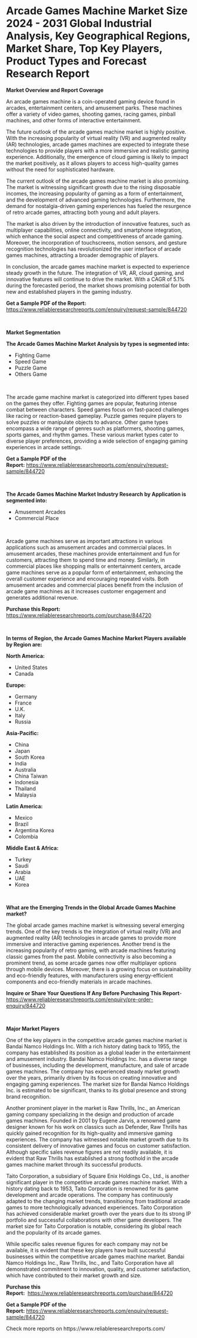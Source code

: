 <p><h1>Arcade Games Machine Market Size 2024 - 2031 Global Industrial Analysis, Key Geographical Regions, Market Share, Top Key Players, Product Types and Forecast Research Report</h1></p><p><strong>Market Overview and Report Coverage</strong></p>
<p><p>An arcade games machine is a coin-operated gaming device found in arcades, entertainment centers, and amusement parks. These machines offer a variety of video games, shooting games, racing games, pinball machines, and other forms of interactive entertainment.</p><p>The future outlook of the arcade games machine market is highly positive. With the increasing popularity of virtual reality (VR) and augmented reality (AR) technologies, arcade games machines are expected to integrate these technologies to provide players with a more immersive and realistic gaming experience. Additionally, the emergence of cloud gaming is likely to impact the market positively, as it allows players to access high-quality games without the need for sophisticated hardware.</p><p>The current outlook of the arcade games machine market is also promising. The market is witnessing significant growth due to the rising disposable incomes, the increasing popularity of gaming as a form of entertainment, and the development of advanced gaming technologies. Furthermore, the demand for nostalgia-driven gaming experiences has fueled the resurgence of retro arcade games, attracting both young and adult players.</p><p>The market is also driven by the introduction of innovative features, such as multiplayer capabilities, online connectivity, and smartphone integration, which enhance the social aspect and competitiveness of arcade gaming. Moreover, the incorporation of touchscreens, motion sensors, and gesture recognition technologies has revolutionized the user interface of arcade games machines, attracting a broader demographic of players.</p><p>In conclusion, the arcade games machine market is expected to experience steady growth in the future. The integration of VR, AR, cloud gaming, and innovative features will continue to drive the market. With a CAGR of 5.1% during the forecasted period, the market shows promising potential for both new and established players in the gaming industry.</p></p>
<p><strong>Get a Sample PDF of the Report:</strong> <a href="https://www.reliableresearchreports.com/enquiry/request-sample/844720">https://www.reliableresearchreports.com/enquiry/request-sample/844720</a></p>
<p>&nbsp;</p>
<p><strong>Market Segmentation</strong></p>
<p><strong>The Arcade Games Machine Market Analysis by types is segmented into:</strong></p>
<p><ul><li>Fighting Game</li><li>Speed Game</li><li>Puzzle Game</li><li>Others Game</li></ul></p>
<p>&nbsp;</p>
<p><p>The arcade game machine market is categorized into different types based on the games they offer. Fighting games are popular, featuring intense combat between characters. Speed games focus on fast-paced challenges like racing or reaction-based gameplay. Puzzle games require players to solve puzzles or manipulate objects to advance. Other game types encompass a wide range of genres such as platformers, shooting games, sports games, and rhythm games. These various market types cater to diverse player preferences, providing a wide selection of engaging gaming experiences in arcade settings.</p></p>
<p><strong>Get a Sample PDF of the Report:</strong>&nbsp;<a href="https://www.reliableresearchreports.com/enquiry/request-sample/844720">https://www.reliableresearchreports.com/enquiry/request-sample/844720</a></p>
<p>&nbsp;</p>
<p><strong>The Arcade Games Machine Market Industry Research by Application is segmented into:</strong></p>
<p><ul><li>Amusement Arcades</li><li>Commercial Place</li></ul></p>
<p>&nbsp;</p>
<p><p>Arcade game machines serve as important attractions in various applications such as amusement arcades and commercial places. In amusement arcades, these machines provide entertainment and fun for customers, attracting them to spend time and money. Similarly, in commercial places like shopping malls or entertainment centers, arcade game machines serve as a popular form of entertainment, enhancing the overall customer experience and encouraging repeated visits. Both amusement arcades and commercial places benefit from the inclusion of arcade game machines as it increases customer engagement and generates additional revenue.</p></p>
<p><strong>Purchase this Report:</strong>&nbsp; <a href="https://www.reliableresearchreports.com/purchase/844720">https://www.reliableresearchreports.com/purchase/844720</a></p>
<p>&nbsp;</p>
<p><strong>In terms of Region, the Arcade Games Machine Market Players available by Region are:</strong></p>
<p>
    <p> <strong> North America: </strong>
        <ul>
            <li>United States</li>
            <li>Canada</li>
        </ul>
        </p> 
    <p> <strong> Europe: </strong>
        <ul>
            <li>Germany</li>
            <li>France</li>
            <li>U.K.</li>
            <li>Italy</li>
            <li>Russia</li>
        </ul>
        </p> 
    <p> <strong> Asia-Pacific: </strong>
        <ul>
            <li>China</li>
            <li>Japan</li>
            <li>South Korea</li>
            <li>India</li>
            <li>Australia</li>
            <li>China Taiwan</li>
            <li>Indonesia</li>
            <li>Thailand</li>
            <li>Malaysia</li>
        </ul>
        </p> 
    <p> <strong> Latin America: </strong>
        <ul>
            <li>Mexico</li>
            <li>Brazil</li>
            <li>Argentina Korea</li>
            <li>Colombia</li>
        </ul>
        </p> 
    <p> <strong> Middle East & Africa: </strong>
        <ul>
            <li>Turkey</li>
            <li>Saudi</li>
            <li>Arabia</li>
            <li>UAE</li>
            <li>Korea</li>
        </ul>
    </p>
    </p>
<p>&nbsp;</p>
<p><strong>What are the Emerging Trends in the Global Arcade Games Machine market?</strong></p>
<p><p>The global arcade games machine market is witnessing several emerging trends. One of the key trends is the integration of virtual reality (VR) and augmented reality (AR) technologies in arcade games to provide more immersive and interactive gaming experiences. Another trend is the increasing popularity of retro gaming, with arcade machines featuring classic games from the past. Mobile connectivity is also becoming a prominent trend, as some arcade games now offer multiplayer options through mobile devices. Moreover, there is a growing focus on sustainability and eco-friendly features, with manufacturers using energy-efficient components and eco-friendly materials in arcade machines.</p></p>
<p><strong>Inquire or Share Your Questions If Any Before Purchasing This Report</strong>- <a href="https://www.reliableresearchreports.com/enquiry/pre-order-enquiry/844720">https://www.reliableresearchreports.com/enquiry/pre-order-enquiry/844720</a></p>
<p>&nbsp;</p>
<p><strong>Major Market Players</strong></p>
<p><p>One of the key players in the competitive arcade games machine market is Bandai Namco Holdings Inc. With a rich history dating back to 1955, the company has established its position as a global leader in the entertainment and amusement industry. Bandai Namco Holdings Inc. has a diverse range of businesses, including the development, manufacture, and sale of arcade games machines. The company has experienced steady market growth over the years, primarily driven by its focus on creating innovative and engaging gaming experiences. The market size for Bandai Namco Holdings Inc. is estimated to be significant, thanks to its global presence and strong brand recognition.</p><p>Another prominent player in the market is Raw Thrills, Inc., an American gaming company specializing in the design and production of arcade games machines. Founded in 2001 by Eugene Jarvis, a renowned game designer known for his work on classics such as Defender, Raw Thrills has quickly gained recognition for its high-quality and immersive gaming experiences. The company has witnessed notable market growth due to its consistent delivery of innovative games and focus on customer satisfaction. Although specific sales revenue figures are not readily available, it is evident that Raw Thrills has established a strong foothold in the arcade games machine market through its successful products.</p><p>Taito Corporation, a subsidiary of Square Enix Holdings Co., Ltd., is another significant player in the competitive arcade games machine market. With a history dating back to 1953, Taito Corporation is renowned for its game development and arcade operations. The company has continuously adapted to the changing market trends, transitioning from traditional arcade games to more technologically advanced experiences. Taito Corporation has achieved considerable market growth over the years due to its strong IP portfolio and successful collaborations with other game developers. The market size for Taito Corporation is notable, considering its global reach and the popularity of its arcade games.</p><p>While specific sales revenue figures for each company may not be available, it is evident that these key players have built successful businesses within the competitive arcade games machine market. Bandai Namco Holdings Inc., Raw Thrills, Inc., and Taito Corporation have all demonstrated commitment to innovation, quality, and customer satisfaction, which have contributed to their market growth and size.</p></p>
<p><strong>Purchase this Report:</strong>&nbsp;&nbsp;<a href="https://www.reliableresearchreports.com/purchase/844720">https://www.reliableresearchreports.com/purchase/844720</a></p>
<p></p>
<p><strong>Get a Sample PDF of the Report:</strong>&nbsp;<a href="https://www.reliableresearchreports.com/enquiry/request-sample/844720">https://www.reliableresearchreports.com/enquiry/request-sample/844720</a></p>
<p>Check more reports on https://www.reliableresearchreports.com/</p>